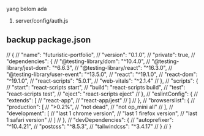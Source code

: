 yang belom ada
1. server/config/auth.js

## backup package.json

// {
//   "name": "futuristic-portfolio",
//   "version": "0.1.0",
//   "private": true,
//   "dependencies": {
//     "@testing-library/dom": "^10.4.0",
//     "@testing-library/jest-dom": "^6.6.3",
//     "@testing-library/react": "^16.3.0",
//     "@testing-library/user-event": "^13.5.0",
//     "react": "^19.1.0",
//     "react-dom": "^19.1.0",
//     "react-scripts": "5.0.1",
//     "web-vitals": "^2.1.4"
//   },
//   "scripts": {
//     "start": "react-scripts start",
//     "build": "react-scripts build",
//     "test": "react-scripts test",
//     "eject": "react-scripts eject"
//   },
//   "eslintConfig": {
//     "extends": [
//       "react-app",
//       "react-app/jest"
//     ]
//   },
//   "browserslist": {
//     "production": [
//       ">0.2%",
//       "not dead",
//       "not op_mini all"
//     ],
//     "development": [
//       "last 1 chrome version",
//       "last 1 firefox version",
//       "last 1 safari version"
//     ]
//   },
//   "devDependencies": {
//     "autoprefixer": "^10.4.21",
//     "postcss": "^8.5.3",
//     "tailwindcss": "^3.4.17"
//   }
// }

